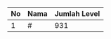 | No | Nama            | Jumlah Level |
|----|-----------------|--------------|
| 1  | #    |    931        |

